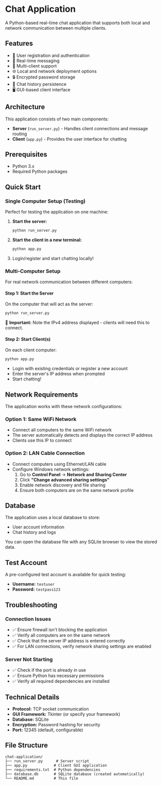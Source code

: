# Chat Application

A Python-based real-time chat application that supports both local and network communication between multiple clients.

## Features

- 🔐 User registration and authentication
- 💬 Real-time messaging
- 👥 Multi-client support
- 🌐 Local and network deployment options
- 🔒 Encrypted password storage
- 📝 Chat history persistence
- 🖥️ GUI-based client interface

## Architecture

This application consists of two main components:

- **Server** (`run_server.py`) - Handles client connections and message routing
- **Client** (`app.py`) - Provides the user interface for chatting

## Prerequisites

- Python 3.x
- Required Python packages

## Quick Start

### Single Computer Setup (Testing)

Perfect for testing the application on one machine:

1. **Start the server:**
   ```bash
   python run_server.py
   ```

2. **Start the client in a new terminal:**
   ```bash
   python app.py
   ```

3. Login/register and start chatting locally!

### Multi-Computer Setup

For real network communication between different computers:

#### Step 1: Start the Server
On the computer that will act as the server:
```bash
python run_server.py
```
📝 **Important:** Note the IPv4 address displayed - clients will need this to connect.

#### Step 2: Start Client(s)
On each client computer:
```bash
python app.py
```
- Login with existing credentials or register a new account
- Enter the server's IP address when prompted
- Start chatting!

## Network Requirements

The application works with these network configurations:

### Option 1: Same WiFi Network
- Connect all computers to the same WiFi network
- The server automatically detects and displays the correct IP address
- Clients use this IP to connect

### Option 2: LAN Cable Connection
- Connect computers using Ethernet/LAN cable
- Configure Windows network settings:
  1. Go to **Control Panel** → **Network and Sharing Center**
  2. Click **"Change advanced sharing settings"**
  3. Enable network discovery and file sharing
  4. Ensure both computers are on the same network profile

## Database

The application uses a local database to store:
- User account information
- Chat history and logs

You can open the database file with any SQLite browser to view the stored data.

## Test Account

A pre-configured test account is available for quick testing:
- **Username:** `testuser`
- **Password:** `testpass123`

## Troubleshooting

### Connection Issues
- ✅ Ensure firewall isn't blocking the application
- ✅ Verify all computers are on the same network
- ✅ Check that the server IP address is entered correctly
- ✅ For LAN connections, verify network sharing settings are enabled

### Server Not Starting
- ✅ Check if the port is already in use
- ✅ Ensure Python has necessary permissions
- ✅ Verify all required dependencies are installed

## Technical Details

- **Protocol:** TCP socket communication
- **GUI Framework:** Tkinter (or specify your framework)
- **Database:** SQLite
- **Encryption:** Password hashing for security
- **Port:** 12345 (default, configurable)

## File Structure

```
chat-application/
├── run_server.py      # Server script
├── app.py            # Client GUI application
├── requirements.txt  # Python dependencies
├── database.db       # SQLite database (created automatically)
└── README.md         # This file
```

